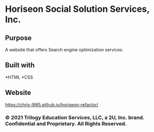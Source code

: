 # Horiseon Social Solution Services, Inc.

## Purpose
A website that offers Search engine optimization services.


## Built with 
*HTML
*CSS

## Website
https://chris-l985.github.io/horiseon-refactor/


### © 2021 Trilogy Education Services, LLC, a 2U, Inc. brand. Confidential and Proprietary. All Rights Reserved.


